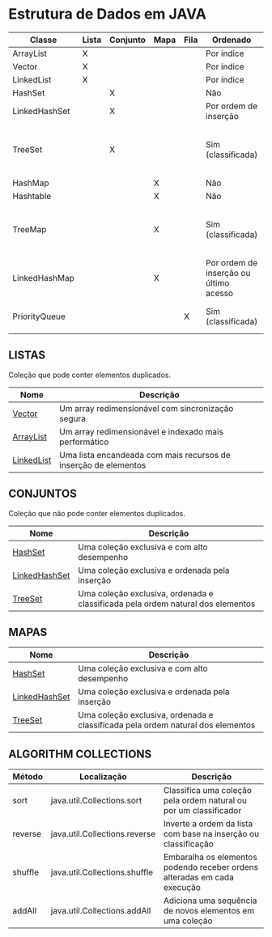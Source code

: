 # Estrutura de Dados em JAVA

| Classe        | Lista | Conjunto | Mapa | Fila | Ordenado                               | Classificado                                              |
| ------------- | ----- | -------- | ---- | ---- | -------------------------------------- | --------------------------------------------------------- |
| ArrayList     | X     |          |      |      | Por índice                             | Não                                                       |
| Vector        | X     |          |      |      | Por índice                             | Não                                                       |
| LinkedList    | X     |          |      |      | Por índice                             | Não                                                       |
| HashSet       |       | X        |      |      | Não                                    | Não                                                       |
| LinkedHashSet |       | X        |      |      | Por ordem de inserção                  | Não                                                       |
| TreeSet       |       | X        |      |      | Sim (classificada)                     | Por _ordem natural_ ou regras de comparação personalizada |
| HashMap       |       |          | X    |      | Não                                    | Não                                                       |
| Hashtable     |       |          | X    |      | Não                                    | Não                                                       |
| TreeMap       |       |          | X    |      | Sim (classificada)                     | Por _ordem natural_ ou regras de comparação personalizada |
| LinkedHashMap |       |          | X    |      | Por ordem de inserção ou último acesso | Não                                                       |
| PriorityQueue |       |          |      | X    | Sim (classificada)                     | Pela ordem de "coisas a fazer"                            |

## LISTAS
Coleção que pode conter elementos duplicados.

| Nome                                                                              | Descrição                                                       |
| --------------------------------------------------------------------------------- | --------------------------------------------------------------- |
| [Vector](https://docs.oracle.com/javase/8/docs/api/java/util/Vector.html)         | Um array redimensionável com sincronização segura               |
| [ArrayList](https://docs.oracle.com/javase/8/docs/api/java/util/ArrayList.html)   | Um array redimensionável e indexado mais performático           |
| [LinkedList](https://docs.oracle.com/javase/8/docs/api/java/util/LinkedList.html) | Uma lista encandeada com mais recursos de inserção de elementos |

## CONJUNTOS
Coleção que não pode conter elementos duplicados.

| Nome                                                                                    | Descrição                                                                       |
| --------------------------------------------------------------------------------------- | ------------------------------------------------------------------------------- |
| [HashSet](https://docs.oracle.com/javase/8/docs/api/java/util/HashSet.html)             | Uma coleção exclusiva e com alto desempenho                                     |
| [LinkedHashSet](https://docs.oracle.com/javase/8/docs/api/java/util/LinkedHashSet.html) | Uma coleção exclusiva e ordenada pela inserção                                  |
| [TreeSet](https://docs.oracle.com/javase/8/docs/api/java/util/TreeSet.html)             | Uma coleção exclusiva, ordenada e classificada pela ordem natural dos elementos |

## MAPAS
| Nome                                                                                    | Descrição                                                                       |
| --------------------------------------------------------------------------------------- | ------------------------------------------------------------------------------- |
| [HashSet](https://docs.oracle.com/javase/8/docs/api/java/util/HashSet.html)             | Uma coleção exclusiva e com alto desempenho                                     |
| [LinkedHashSet](https://docs.oracle.com/javase/8/docs/api/java/util/LinkedHashSet.html) | Uma coleção exclusiva e ordenada pela inserção                                  |
| [TreeSet](https://docs.oracle.com/javase/8/docs/api/java/util/TreeSet.html)             | Uma coleção exclusiva, ordenada e classificada pela ordem natural dos elementos |

## ALGORITHM COLLECTIONS
| Método  | Localização                   | Descrição                                                                |
| ------- | ----------------------------- | ------------------------------------------------------------------------ |
| sort    | java.util.Collections.sort    | Classifica uma coleção pela ordem natural ou por um classificador        |
| reverse | java.util.Collections.reverse | Inverte a ordem da lista com base na inserção ou classificação           |
| shuffle | java.util.Collections.shuffle | Embaralha os elementos podendo receber ordens alteradas em cada execução |
| addAll  | java.util.Collections.addAll  | Adiciona uma sequência de novos elementos em uma coleção                 |